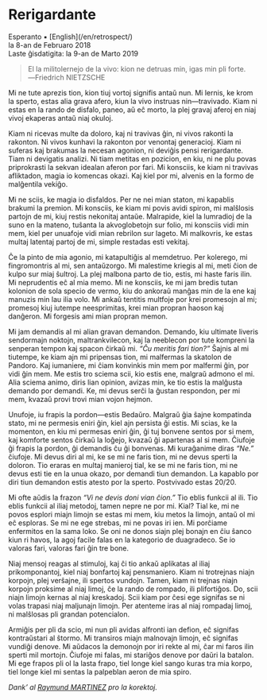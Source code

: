 Rerigardante
============

<div class="center">Esperanto ▪ [English](/en/retrospect/)</div>
<div class="center">la 8-an de Februaro 2018</div>
<div class="center">Laste ĝisdatigita: la 9-an de Marto 2019</div>

>El la militolernejo de la vivo: kion ne detruas min, igas min pli forte.<br>
>―Friedrich NIETZSCHE

Mi ne tute aprezis tion, kion tiuj vortoj signifis antaŭ nun. Mi lernis, ke krom la sperto,
estas alia grava afero, kiun la vivo instruas nin—travivado. Kiam ni estas en la rando de
disfalo, paneo, aŭ eĉ morto, la plej gravaj aferoj en niaj vivoj ekaperas antaŭ niaj okuloj.

Kiam ni ricevas multe da doloro, kaj ni travivas ĝin, ni vivos rakonti la rakonton. Ni vivos kunhavi
la rakonton por venontaj generacioj. Kiam ni suferas kaj brakumas la necesan agonion, ni deviĝis
pensi rerigardante. Tiam ni devigatis analizi. Ni tiam metitas en pozicion, en kiu, ni ne plu povas
priprokrasti la sekvan idealan aferon por fari. Mi konsciis, ke kiam ni travivas afliktadon, magia
io komencas okazi. Kaj kiel por mi, alvenis en la formo de malĝentila vekiĝo.

Mi ne sciis, ke magia io disfaldos. Per ne nei mian staton, mi kapablis brakumi la premion. Mi
konsciis, ke kiam mi povis avidi spiron, mi malŝlosis partojn de mi, kiuj restis nekonitaj
antaŭe. Malrapide, kiel la lumradioj de la suno en la mateno, tuŝanta la akvoglobetojn sur folio, mi
konsciis vidi min mem, kiel per unuafoje vidi mian rebrilon sur lageto. Mi malkovris, ke estas
multaj latentaj partoj de mi, simple restadas esti vekitaj.

Ĉe la pinto de mia agonio, mi katapultiĝis al memdetruo. Per kolerego, mi fingromontris al mi, sen
antaŭzorgo. Mi malestime kriegis al mi, meti ĉion de kulpo sur miaj ŝultroj. La plej malbona parto
de tio, estis, mi haste faris ilin. Mi neprudentis eĉ al mia memo. Mi ne konsciis, ke mi jam bredis
tutan kolonion de sola specio de vermo, kiu do ankoraŭ manĝas min de la ene kaj manuzis min lau ilia
volo. Mi ankaŭ tentitis multfoje por krei promesojn al mi; promesoj kiuj iutempe neesprimitas,
krei mian propran ĥaoson kaj danĝeron. Mi forgesis ami mian propran memon.

Mi jam demandis al mi alian gravan demandon. Demando, kiu ultimate liveris sendormajn noktojn,
maltrankvilecon, kaj la neeblecon por tute kompreni la senperan tempon kaj spacon ĉirkaŭ mi.
_“Ĉu meritis fari tion?”_ Ŝajnis al mi tiutempe, ke kiam ajn mi pripensas tion, mi malfermas la
skatolon de Pandoro. Kaj iumaniere, mi ĉiam konvinkis min mem por malfermi ĝin, por vidi ĝin mem.
Me estis tro sciema scii, kio estis ene, malgraŭ admono el mi. Alia sciema animo, diris lian
opinion, avizas min, ke tio estis la malĝusta demando por demandi. Ke, mi devus serĉi la ĝustan
respondon, per mi mem, kvazaŭ provi trovi mian vojon hejmon.

Unufoje, iu frapis la pordon—estis Bedaŭro. Malgraŭ ĝia ŝajne kompatinda stato, mi ne permesis eniri
ĝin, kiel ajn persista ĝi estis. Mi scias, ke la momenton, en kiu mi permesas eniri ĝin, ĝi tuj
bonvene sentos por si mem, kaj komforte sentos ĉirkaŭ la loĝejo, kvazaŭ ĝi apartenas al si
mem. Ĉiufoje ĝi frapis la pordon, ĝi demandis ĉu ĝi bonvenas. Mi kuraĝanime diras _“Ne.”_
ĉiufoje. Mi devus diri al mi, ke se mi ne faris tion, mi ne devus sperti la doloron. Tio eraras en
multaj manieroj tial, ke se mi ne faris tion, mi ne devus esti tie en la unua okazo, por demandi
tiun demandon. La kapablo por diri tiun demandon estis atesto por la sperto. Postvivado estas 20/20.

Mi ofte aŭdis la frazon _“Vi ne devis doni vian ĉion.”_ Tio eblis funkcii al ili. Tio eblis funkcii
al iliaj metodoj, tamen nepre ne por mi. Kial? Tial ke, mi ne povos esplori miajn limojn se estas mi
mem, kiu metos la limojn, antaŭ ol mi eĉ esploras. Se mi ne ege strebas, mi ne povas iri ien. Mi
porĉiame enfermitos en la sama loko. Se oni ne donos siajn plej bonajn en ĉiu ŝanco kiun ri havos,
la agoj facile falas en la kategorio de duagradeco. Se io valoras fari, valoras fari ĝin tre bone.

Niaj mensoj reagas al stimuloj, kaj ĉi tio ankaŭ aplikatas al iliaj prikomponantoj, kiel niaj
bonfartoj kaj pensmaniero. Kiam ni trotrejnas niajn korpojn, plej verŝajne, ili spertos
vundojn. Tamen, kiam ni trejnas niajn korpojn proksime al niaj limoj, ĉe la rando de rompado, ili
plifortiĝos. Do, scii niajn limojn kernas al niaj kreskadoj. Scii kiam por ĉesi ege signifas se ni
volas trapasi niaj maljunajn limojn. Per atenteme iras al niaj rompadaj limoj, ni malŝlosas pli
grandan potencialon.

Armiĝis per pli da scio, mi nun pli avidas alfronti ian defion, eĉ signifas kontraŭstari al
ŝtormo. Mi transiros miajn malnovajn limojn, eĉ signifas vundiĝi denove. Mi aŭdacos la demonojn por
iri rekte al mi, ĉar mi faros ilin sperti mil mortojn. Ĉiufoje mi falas, mi stariĝos denove por
daŭri la batalon. Mi ege frapos pli ol la lasta frapo, tiel longe kiel sango kuras tra mia korpo,
tiel longe kiel mi sentas la palpeblan aeron de mia spiro.

_Dank’ al [Raymund MARTINEZ](https://zhaqenl.github.io) pro la korektoj._
